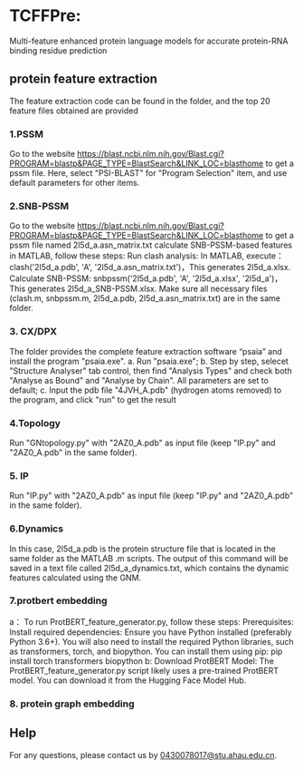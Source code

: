 # TCFFPre:
Multi-feature enhanced protein language models for accurate protein-RNA binding residue prediction

## protein feature extraction

The feature extraction code can be found in the folder, and the top 20 feature files obtained are provided

### 1.PSSM

Go to the website https://blast.ncbi.nlm.nih.gov/Blast.cgi?PROGRAM=blastp&PAGE_TYPE=BlastSearch&LINK_LOC=blasthome to get a pssm file.
Here, select "PSI-BLAST" for "Program Selection" item, and use default parameters for other items.

### 2.SNB-PSSM
Go to the website https://blast.ncbi.nlm.nih.gov/Blast.cgi?PROGRAM=blastp&PAGE_TYPE=BlastSearch&LINK_LOC=blasthome to get a pssm file named 2l5d_a.asn_matrix.txt 
calculate SNB-PSSM-based features in MATLAB, follow these steps:
Run clash analysis: 
In MATLAB, execute：clash('2l5d_a.pdb', 'A', '2l5d_a.asn_matrix.txt')，This generates 2l5d_a.xlsx.
Calculate SNB-PSSM:
snbpssm('2l5d_a.pdb', 'A', '2l5d_a.xlsx', '2l5d_a')，This generates 2l5d_a_SNB-PSSM.xlsx.
Make sure all necessary files (clash.m, snbpssm.m, 2l5d_a.pdb, 2l5d_a.asn_matrix.txt) are in the same folder.

### 3. CX/DPX
The folder provides the complete feature extraction software “psaia” and install the program "psaia.exe".
a. Run "psaia.exe";
b. Step by step, selecet "Structure Analyser" tab control, then find "Analysis Types" and check both "Analyse as Bound" and "Analyse by Chain". All parameters are set to default;
c. Input the pdb file "4JVH_A.pdb" (hydrogen atoms removed) to the program, and click "run" to get the result

### 4.Topology
Run "GNtopology.py" with "2AZ0_A.pdb" as input file (keep "IP.py" and "2AZ0_A.pdb" in the same folder).

### 5. IP
Run "IP.py" with "2AZ0_A.pdb" as input file (keep "IP.py" and "2AZ0_A.pdb" in the same folder).

### 6.Dynamics
In this case, 2l5d_a.pdb is the protein structure file that is located in the same folder as the MATLAB .m scripts. The output of this command will be saved in a text file called 2l5d_a_dynamics.txt, 
which contains the dynamic features calculated using the GNM.

### 7.protbert embedding
a： To run ProtBERT_feature_generator.py, follow these steps:
    Prerequisites:
    Install required dependencies: Ensure you have Python installed (preferably Python 3.6+). You will also need to install the required Python libraries, 
    such as transformers, torch, and biopython. You can install them using pip: pip install torch transformers biopython
b:  Download ProtBERT Model: The ProtBERT_feature_generator.py script likely uses a pre-trained ProtBERT model. You can download it from the Hugging Face Model Hub.

### 8. protein graph embedding 



## Help

For any questions, please contact us by 0430078017@stu.ahau.edu.cn.

